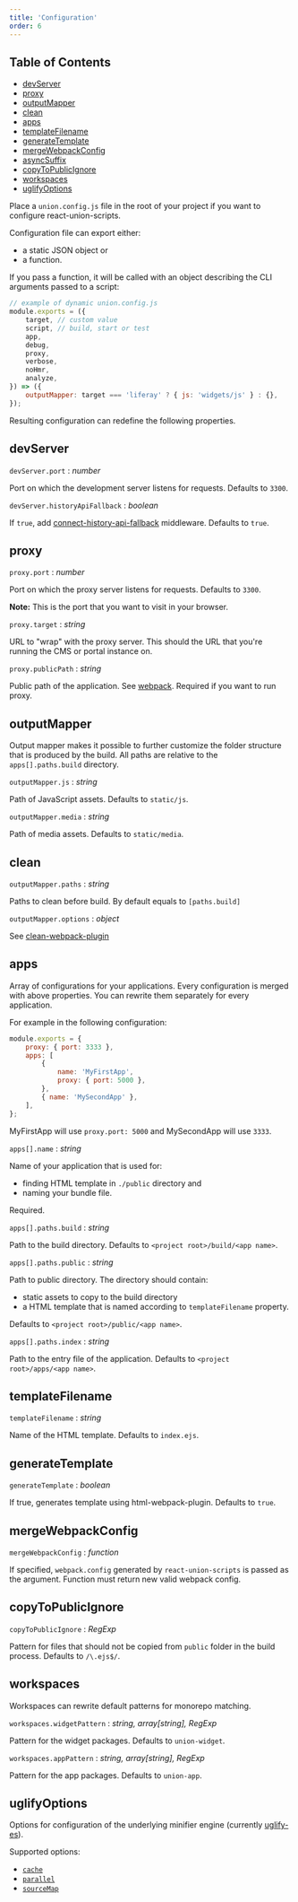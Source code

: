 ```yaml
---
title: 'Configuration'
order: 6
---
```


## Table of Contents

- [devServer](#devserver)
- [proxy](#proxy)
- [outputMapper](#outputmapper)
- [clean](#clean)
- [apps](#apps)
- [templateFilename](#templatefilename)
- [generateTemplate](#generatetemplate)
- [mergeWebpackConfig](#mergewebpackconfig)
- [asyncSuffix](#asyncsuffix)
- [copyToPublicIgnore](#copytopublicignore)
- [workspaces](#workspaces)
- [uglifyOptions](#uglifyoptions)

Place a `union.config.js` file in the root of your project if you want to configure react-union-scripts.

Configuration file can export either:

- a static JSON object or
- a function.

If you pass a function, it will be called with an object describing the CLI arguments passed to a script:

```js
// example of dynamic union.config.js
module.exports = ({
	target, // custom value
	script, // build, start or test
	app,
	debug,
	proxy,
	verbose,
	noHmr,
	analyze,
}) => ({
	outputMapper: target === 'liferay' ? { js: 'widgets/js' } : {},
});
```

Resulting configuration can redefine the following properties.

## **devServer**

`devServer.port` : _number_

Port on which the development server listens for requests. Defaults to `3300`.

`devServer.historyApiFallback` : _boolean_

If `true`, add [connect-history-api-fallback](https://github.com/bripkens/connect-history-api-fallback) middleware. Defaults to `true`.

## **proxy**

`proxy.port` : _number_

Port on which the proxy server listens for requests. Defaults to `3300`.

**Note:** This is the port that you want to visit in your browser.

`proxy.target` : _string_

URL to "wrap" with the proxy server. This should the URL that you're running the CMS or portal instance on.

`proxy.publicPath` : _string_

Public path of the application. See [webpack](https://github.com/webpack/docs/wiki/configuration#outputpublicpath). Required if you want to run proxy.

## **outputMapper**

Output mapper makes it possible to further customize the folder structure that is produced by the build. All paths are relative to the `apps[].paths.build` directory.

`outputMapper.js` : _string_

Path of JavaScript assets. Defaults to `static/js`.

`outputMapper.media` : _string_

Path of media assets. Defaults to `static/media`.

## **clean**

`outputMapper.paths` : _string_

Paths to clean before build. By default equals to `[paths.build]`

`outputMapper.options` : _object_

See [clean-webpack-plugin](https://github.com/johnagan/clean-webpack-plugin)

## **apps**

Array of configurations for your applications.
Every configuration is merged with above properties. You can rewrite them separately for every application.

For example in the following configuration:

```js
module.exports = {
	proxy: { port: 3333 },
	apps: [
		{
			name: 'MyFirstApp',
			proxy: { port: 5000 },
		},
		{ name: 'MySecondApp' },
	],
};
```

MyFirstApp will use `proxy.port: 5000` and MySecondApp will use `3333`.

`apps[].name` : _string_

Name of your application that is used for:

- finding HTML template in `./public` directory and
- naming your bundle file.

Required.

`apps[].paths.build` : _string_

Path to the build directory. Defaults to `<project root>/build/<app name>`.

`apps[].paths.public` : _string_

Path to public directory. The directory should contain:

- static assets to copy to the build directory
- a HTML template that is named according to `templateFilename` property.

Defaults to `<project root>/public/<app name>`.

`apps[].paths.index` : _string_

Path to the entry file of the application. Defaults to `<project root>/apps/<app name>`.

## **templateFilename**

`templateFilename` : _string_

Name of the HTML template. Defaults to `index.ejs`.

## **generateTemplate**

`generateTemplate` : _boolean_

If true, generates template using html-webpack-plugin. Defaults to `true`.

## **mergeWebpackConfig**

`mergeWebpackConfig` : _function_

If specified, `webpack.config` generated by `react-union-scripts` is passed as the argument. Function must return new valid webpack config.

## **copyToPublicIgnore**

`copyToPublicIgnore` : _RegExp_

Pattern for files that should not be copied from `public` folder in the build process. Defaults to `/\.ejs$/`.

## **workspaces**

Workspaces can rewrite default patterns for monorepo matching.

`workspaces.widgetPattern` : _string, array[string], RegExp_

Pattern for the widget packages. Defaults to `union-widget`.

`workspaces.appPattern` : _string, array[string], RegExp_

Pattern for the app packages. Defaults to `union-app`.

## **uglifyOptions**

Options for configuration of the underlying minifier engine (currently [uglify-es](https://www.npmjs.com/package/uglify-es)).

Supported options:

- [`cache`](https://webpack.js.org/plugins/uglifyjs-webpack-plugin/#cache)
- [`parallel`](https://webpack.js.org/plugins/uglifyjs-webpack-plugin/#parallel)
- [`sourceMap`](https://webpack.js.org/plugins/uglifyjs-webpack-plugin/#sourcemap)
